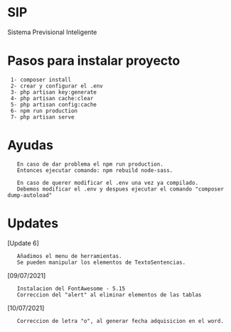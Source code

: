 # SIP
 Sistema Previsional Inteligente

# Pasos para instalar proyecto
```
 1- composer install
 2- crear y configurar el .env
 3- php artisan key:generate
 4- php artisan cache:clear
 5- php artisan config:cache
 6- npm run production
 7- php artisan serve
```

# Ayudas
```
   En caso de dar problema el npm run production.
   Entonces ejecutar comando: npm rebuild node-sass.
```
```
   En caso de querer modificar el .env una vez ya compilado.
   Debemos modificar el .env y despues ejecutar el comando "composer dump-autoload"
```

# Updates
 [Update 6]
 ```
    Añadimos el menu de herramientas.
    Se pueden manipular los elementos de TextoSentencias.
 ``` 
 [09/07/2021]
 ```
    Instalacion del FontAwesome - 5.15
    Correccion del "alert" al eliminar elementos de las tablas
 ```
 [10/07/2021]
 ```
    Correccion de letra "o", al generar fecha adquisicion en el word.
 ```
